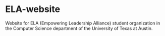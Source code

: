 ELA-website
===========

Website for ELA (Empowering Leadership Alliance) student organization in the Computer Science department of the University of Texas at Austin.
